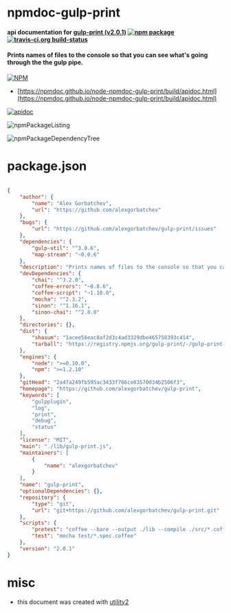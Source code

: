 # npmdoc-gulp-print

#### api documentation for  [gulp-print (v2.0.1)](https://github.com/alexgorbatchev/gulp-print)  [![npm package](https://img.shields.io/npm/v/npmdoc-gulp-print.svg?style=flat-square)](https://www.npmjs.org/package/npmdoc-gulp-print) [![travis-ci.org build-status](https://api.travis-ci.org/npmdoc/node-npmdoc-gulp-print.svg)](https://travis-ci.org/npmdoc/node-npmdoc-gulp-print)

#### Prints names of files to the console so that you can see what's going through the the gulp pipe.

[![NPM](https://nodei.co/npm/gulp-print.png?downloads=true&downloadRank=true&stars=true)](https://www.npmjs.com/package/gulp-print)

- [https://npmdoc.github.io/node-npmdoc-gulp-print/build/apidoc.html](https://npmdoc.github.io/node-npmdoc-gulp-print/build/apidoc.html)

[![apidoc](https://npmdoc.github.io/node-npmdoc-gulp-print/build/screenCapture.buildCi.browser.%252Ftmp%252Fbuild%252Fapidoc.html.png)](https://npmdoc.github.io/node-npmdoc-gulp-print/build/apidoc.html)

![npmPackageListing](https://npmdoc.github.io/node-npmdoc-gulp-print/build/screenCapture.npmPackageListing.svg)

![npmPackageDependencyTree](https://npmdoc.github.io/node-npmdoc-gulp-print/build/screenCapture.npmPackageDependencyTree.svg)



# package.json

```json

{
    "author": {
        "name": "Alex Gorbatchev",
        "url": "https://github.com/alexgorbatchev"
    },
    "bugs": {
        "url": "https://github.com/alexgorbatchev/gulp-print/issues"
    },
    "dependencies": {
        "gulp-util": "^3.0.6",
        "map-stream": "~0.0.6"
    },
    "description": "Prints names of files to the console so that you can see what's going through the the gulp pipe.",
    "devDependencies": {
        "chai": "^3.2.0",
        "coffee-errors": "~0.8.6",
        "coffee-script": "~1.10.0",
        "mocha": "^2.3.2",
        "sinon": "^1.16.1",
        "sinon-chai": "^2.8.0"
    },
    "directories": {},
    "dist": {
        "shasum": "1acee58eac8af2d3c4ad3329dbe465758393c414",
        "tarball": "https://registry.npmjs.org/gulp-print/-/gulp-print-2.0.1.tgz"
    },
    "engines": {
        "node": ">=0.10.0",
        "npm": ">=1.2.10"
    },
    "gitHead": "2a47a249fb595ac3433f766ce03570d34b2506f3",
    "homepage": "https://github.com/alexgorbatchev/gulp-print",
    "keywords": [
        "gulpplugin",
        "log",
        "print",
        "debug",
        "status"
    ],
    "license": "MIT",
    "main": "./lib/gulp-print.js",
    "maintainers": [
        {
            "name": "alexgorbatchev"
        }
    ],
    "name": "gulp-print",
    "optionalDependencies": {},
    "repository": {
        "type": "git",
        "url": "git+https://github.com/alexgorbatchev/gulp-print.git"
    },
    "scripts": {
        "pretest": "coffee --bare --output ./lib --compile ./src/*.coffee",
        "test": "mocha test/*.spec.coffee"
    },
    "version": "2.0.1"
}
```



# misc
- this document was created with [utility2](https://github.com/kaizhu256/node-utility2)
